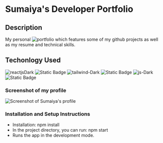 # Sumaiya's Developer Portfolio
## Description
My personal ![portfolio](https://65ea1beea034df5b9ec7ef61--sumaiyazulfikar.netlify.app/) which features some of my github projects as well as my resume and technical skills. 
## Techonlogy Used
![reactjsDark](https://github.com/sumzulfikar/Sumaiya-FrontEnd-Portfolio/assets/150956638/8976b1d3-dd2e-4e88-8e69-38089c395ae2)
![Static Badge](https://img.shields.io/badge/React-blue)
![tailwind-Dark](https://github.com/sumzulfikar/Sumaiya-FrontEnd-Portfolio/assets/150956638/1370f060-28b0-4824-9546-f677b3d35869)
![Static Badge](https://img.shields.io/badge/Tailwind%20CSS-%20cyan)
![js-Dark](https://github.com/sumzulfikar/Sumaiya-FrontEnd-Portfolio/assets/150956638/20d5218b-c75e-4eaf-a0e5-080c13f44c78)
![Static Badge](https://img.shields.io/badge/JavaScript-black)

### Screenshot of my profile

![Screenshot of Sumaiya's profile](https://github.com/sumzulfikar/Sumaiya-FrontEnd-Portfolio/assets/150956638/8a5d8ba4-500c-4908-a53a-0f9a37ea8463)

### Installation and Setup Instructions
- Installation: npm install
- In the project directory, you can run: npm start
- Runs the app in the development mode.
